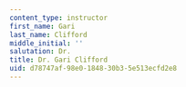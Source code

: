 ```yaml
---
content_type: instructor
first_name: Gari
last_name: Clifford
middle_initial: ''
salutation: Dr.
title: Dr. Gari Clifford
uid: d78747af-98e0-1848-30b3-5e513ecfd2e8
---
```

